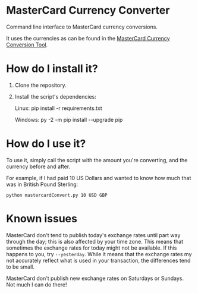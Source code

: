 MasterCard Currency Converter
=============================

Command line interface to MasterCard currency conversions.

It uses the currencies as can be found in the [MasterCard Currency Conversion Tool](https://www.mastercard.com/global/currencyconversion/index.html).

# How do I install it?

1. Clone the repository.
2. Install the script's dependencies:

    Linux:
    pip install -r requirements.txt

    Windows:
    py -2 -m pip install --upgrade pip

# How do I use it?

To use it, simply call the script with the amount you're converting, and the currency before and after.

For example, if I had paid 10 US Dollars and wanted to know how much that was in British Pound Sterling:

```shell
python mastercardConvert.py 10 USD GBP
```

# Known issues

MasterCard don't tend to publish today's exchange rates until part way through the day; this is also affected by your time zone.  This means that sometimes the exchange rates for today might not be available.  If this happens to you, try `--yesterday`.  While it means that the exchange rates my not accurately reflect what is used in your transaction, the differences tend to be small.

MasterCard don't publish new exchange rates on Saturdays or Sundays.  Not much I can do there!

